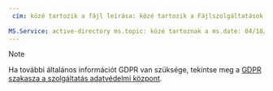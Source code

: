 ```yaml
---
 cím: közé tartozik a fájl leírása: közé tartozik a Fájlszolgáltatások: active-directory Szerző: eross-msft
 
MS.Service: active-directory ms.topic: közé tartoznak a ms.date: 04/18/2018 ms.author: lizross ms.custom: fájlokat
---
```


>[!Note] 
>Ha további általános információt GDPR van szüksége, tekintse meg a [GDPR szakasza a szolgáltatás adatvédelmi központ](https://www.microsoft.com/en-us/TrustCenter/Privacy/gdpr/default.aspx).